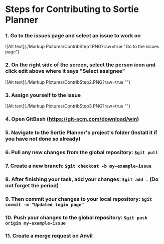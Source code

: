# Steps for Contributing to Sortie Planner

### 1. Go to the issues page and select an issue to work on  
  
![Alt text](./Markup Pictures/ContribStep1.PNG?raw=true "Go to the issues page")  
  
### 2. On the right side of the screen, select the person icon and click edit above where it says "Select assignee"  
  
![Alt text](./Markup Pictures/ContribStep2.PNG?raw=true "")  
  
### 3. Assign yourself to the issue  
  
![Alt text](./Markup Pictures/ContribStep3.PNG?raw=true "")  
  
### 4. Open GitBash (https://git-scm.com/download/win)  
### 5. Navigate to the Sortie Planner's project's folder  (Install it if you have not done so already)  
### 6. Pull any new changes from the global repository: `$git pull`  
### 7. Create a new branch: `$git checkout -b my-example-issue`  
### 8. After finishing your task, add your changes: `$git add .` (Do not forget the period)  
### 9. Then commit your changes to your local repository: `$git commit -m "Updated login page"`  
### 10. Push your changes to the global repository: `$git push origin my-example-issue`  
### 11. Create a merge request on Anvil  
